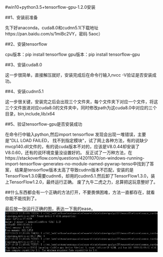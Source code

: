 #win10+python3.5+tensorflow-gpu-1.2.0安装

##1、安装前准备

先下好anaconda，cuda8.0和cudnn5.1(下载地址https://pan.baidu.com/s/1miBc2VY，密码 5aoc）

##2、安装tensorflow

cpu版本：pip install tensorflow
gpu版本：pip install tensorflow-gpu

##3、安装cuda8.0

这一步很简单，直接解压就好，安装完成后在命令行输入nvcc -V验证是否安装成功。

##4、安装cudnn5.1

这一步很关键，安装完之后会出现三个文件夹，每个文件夹下对应一个文件，将这三个文件放进对应cuda8.0的文件夹中，同时修改path为这cuda8.0中对应的三个目录，bin,include,lib/x64

##5、验证tensorflow-gpu是否安装成功

在命令行中输入python,然后import tensorflow
发现会出现一堆错误，主要是"DLL LOAD FAILED， 找不到指定模块"，试了网上各种方法，有的说缺少mvcp140.dll文件的，有的说cuda版本不对的，应该是V8.0.44却安装了V8.0.60，还有的说环境变量没设置好的。
反正试了一万种方法，在https://stackoverflow.com/questions/42011070/on-windows-running-import-tensorflow-generates-no-module-named-pywrap-tenso中找到了答案，
结果是tensorflow版本太高了导致cudnn版本不匹配，安装的是TensorFlow1.3.0需要cudnn6，却用的cudnn5.1.然后卸了TensorFlow1.3.0，装上TensorFlow1.2.0，最终运行正确。
废了九牛二虎之力，总算把这玩意整好了。

##什么东西都会有一个正确的方法打开，不要畏惧困难，方法一直都存在，就看你能不能找到了。

最后放一张运行正确的图，表达一下我的ease。
![](images/1.gif)
